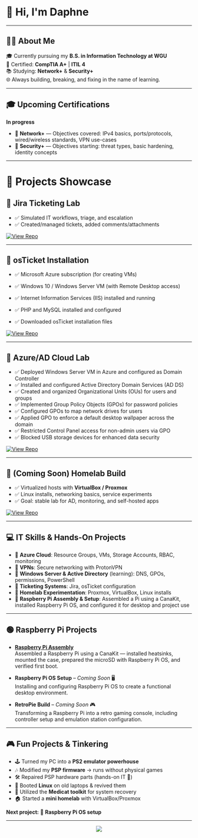 # 👋 Hi, I'm Daphne  
---

## 👩‍💻 About Me  
🎓 Currently pursuing my **B.S. in Information Technology at WGU**  
🔧 Certified: **CompTIA A+** | **ITIL 4**  
📚 Studying: **Network+** & **Security+**  
🌐 Always building, breaking, and fixing in the name of learning.  

---
## 🎓 Upcoming Certifications
**In progress**  
- 📘 **Network+** — Objectives covered: IPv4 basics, ports/protocols, wired/wireless standards, VPN use-cases  
- 🔐 **Security+** — Objectives starting: threat types, basic hardening, identity concepts
---
# 🚀 Projects Showcase  

## 📌 Jira Ticketing Lab  
- ✅ Simulated IT workflows, triage, and escalation  
- ✅ Created/managed tickets, added comments/attachments
    
[![View Repo](https://img.shields.io/badge/GitHub-Jira%20Project-blue?style=for-the-badge&logo=github)](https://github.com/daphne-systems/jira-ticketing-lab)  

---

## 📌 osTicket Installation  
- ✅ Microsoft Azure subscription (for creating VMs)

- ✅ Windows 10 / Windows Server VM (with Remote Desktop access)

- ✅ Internet Information Services (IIS) installed and running

- ✅ PHP and MySQL installed and configured

- ✅ Downloaded osTicket installation files
  
[![View Repo](https://img.shields.io/badge/GitHub-osTicket%20Project-blue?style=for-the-badge&logo=github)](https://github.com/daphne-systems/osTicket---Prerequisites-and-Installation)  

---

## 📌 Azure/AD Cloud Lab  
- ✅ Deployed Windows Server VM in Azure and configured as Domain Controller  
- ✅ Installed and configured Active Directory Domain Services (AD DS)  
- ✅ Created and organized Organizational Units (OUs) for users and groups  
- ✅ Implemented Group Policy Objects (GPOs) for password policies  
- ✅ Configured GPOs to map network drives for users  
- ✅ Applied GPO to enforce a default desktop wallpaper across the domain  
- ✅ Restricted Control Panel access for non-admin users via GPO  
- ✅ Blocked USB storage devices for enhanced data security  

    
[![View Repo](https://img.shields.io/badge/GitHub-Azure/AD%20Lab-blue?style=for-the-badge&logo=github)](https://github.com/daphne-systems/ActiveDirectory-GPO)  

---

## 📌 (Coming Soon) Homelab Build  
- ✅ Virtualized hosts with **VirtualBox / Proxmox**  
- ✅ Linux installs, networking basics, service experiments  
- ✅ Goal: stable lab for AD, monitoring, and self-hosted apps
    
[![View Repo](https://img.shields.io/badge/GitHub-Homelab%20Project-blue?style=for-the-badge&logo=github)](https://github.com/daphne-systems/Future-Homelab)  


---
## 💻 IT Skills & Hands-On Projects
- 🔹 **Azure Cloud**: Resource Groups, VMs, Storage Accounts, RBAC, monitoring  
- 🔹 **VPNs**: Secure networking with ProtonVPN  
- 🔹 **Windows Server & Active Directory** (learning): DNS, GPOs, permissions, PowerShell  
- 🔹 **Ticketing Systems**: Jira, osTicket configuration  
- 🔹 **Homelab Experimentation**: Proxmox, VirtualBox, Linux installs
- 🔹 **Raspberry Pi Assembly & Setup**: Assembled a Pi using a CanaKit, installed Raspberry Pi OS, and configured it for desktop and project use
  

---

## 🟢 Raspberry Pi Projects  

- **[Raspberry Pi Assembly](https://github.com/daphne-systems/Raspberry-Pi-Assembly-Guide)**  
  Assembled a Raspberry Pi using a CanaKit — installed heatsinks, mounted the case, prepared the microSD with Raspberry Pi OS, and verified first boot.  

- **Raspberry Pi OS Setup** – *Coming Soon* 🖥️  
  Installing and configuring Raspberry Pi OS to create a functional desktop environment.  

- **RetroPie Build** – *Coming Soon* 🎮  
  Transforming a Raspberry Pi into a retro gaming console, including controller setup and emulation station configuration.  


---

## 🎮 Fun Projects & Tinkering  
- 🕹️ Turned my PC into a **PS2 emulator powerhouse**  
- 🎶 Modified my **PSP firmware** → runs without physical games  
- 🛠️ Repaired PSP hardware parts (hands-on IT 💪)  
- 🐧 Booted **Linux** on old laptops & revived them  
- 🏥 Utilized the **Medicat toolkit** for system recovery  
- 🏠 Started a **mini homelab** with VirtualBox/Proxmox  

**Next project:** 🥧 **Raspberry Pi OS setup**  

---

<p align="center">
  <img src="https://capsule-render.vercel.app/api?type=waving&color=0:0f0c29,100:302b63&height=150&section=footer"/>
</p>

